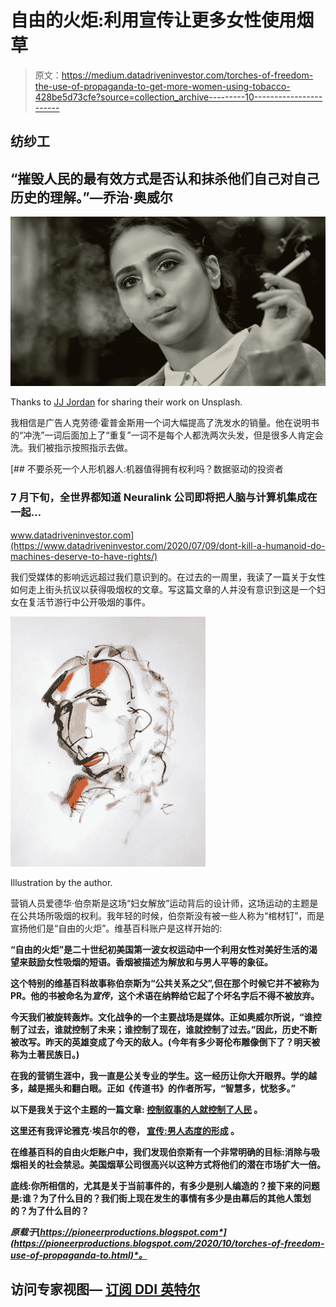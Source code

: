 # 自由的火炬:利用宣传让更多女性使用烟草

> 原文：<https://medium.datadriveninvestor.com/torches-of-freedom-the-use-of-propaganda-to-get-more-women-using-tobacco-428be5d73cfe?source=collection_archive---------10----------------------->

## 纺纱工

## “摧毁人民的最有效方式是否认和抹杀他们自己对自己历史的理解。”—乔治·奥威尔

![](img/4b70cdb31a2212e10b6d50804ddac114.png)

Thanks to [JJ Jordan](https://unsplash.com/@see2believe) for sharing their work on Unsplash.

我相信是广告人克劳德·霍普金斯用一个词大幅提高了洗发水的销量。他在说明书的“冲洗”一词后面加上了“重复”一词不是每个人都洗两次头发，但是很多人肯定会洗。我们被指示按照指示去做。

[](https://www.datadriveninvestor.com/2020/07/09/dont-kill-a-humanoid-do-machines-deserve-to-have-rights/) [## 不要杀死一个人形机器人:机器值得拥有权利吗？数据驱动的投资者

### 7 月下旬，全世界都知道 Neuralink 公司即将把人脑与计算机集成在一起…

www.datadriveninvestor.com](https://www.datadriveninvestor.com/2020/07/09/dont-kill-a-humanoid-do-machines-deserve-to-have-rights/) 

我们受媒体的影响远远超过我们意识到的。在过去的一周里，我读了一篇关于女性如何走上街头抗议以获得吸烟权的文章。写这篇文章的人并没有意识到这是一个妇女在复活节游行中公开吸烟的事件。

![](img/bb0ae803cbdd66faf36aeb65aad23b17.png)

Illustration by the author.

营销人员爱德华·伯奈斯是这场“妇女解放”运动背后的设计师，这场运动的主题是在公共场所吸烟的权利。我年轻的时候，伯奈斯没有被一些人称为“棺材钉”，而是宣扬他们是“自由的火炬”。维基百科账户是这样开始的:

**“自由的火炬”是二十世纪初美国第一波女权运动中一个利用女性对美好生活的渴望来鼓励女性吸烟的短语。香烟被描述为解放和与男人平等的象征。**

**这个特别的维基百科故事称伯奈斯为“公共关系之父”,但在那个时候它并不被称为 PR。他的书被命名为*宣传*，这个术语在纳粹给它起了个坏名字后不得不被放弃。**

**今天我们被旋转轰炸。文化战争的一个主要战场是媒体。正如奥威尔所说，“谁控制了过去，谁就控制了未来；谁控制了现在，谁就控制了过去。”因此，历史不断被改写。昨天的英雄变成了今天的敌人。(今年有多少哥伦布雕像倒下了？明天被称为土著民族日。)**

**在我的营销生涯中，我一直是公关专业的学生。这一经历让你大开眼界。学的越多，越是摇头和翻白眼。正如《传道书》的作者所写，“智慧多，忧愁多。”**

**以下是我关于这个主题的一篇文章: [**控制叙事的人就控制了人民**](https://medium.com/@ennyman/he-who-controls-the-narrative-controls-the-people-700118aadb3?source=friends_link&sk=f6cf42f139ecb4051b93a90629b1bf54) 。**

**这里还有我评论雅克·埃吕尔的卷， [**宣传:男人态度的形成**](https://medium.com/@ennyman/jacques-elluls-propaganda-the-formation-of-men-s-attitudes-a9372bd4fd65?source=friends_link&sk=7d65e2135709c7b3666fc0fde0951f26) 。**

**在维基百科的自由火炬账户中，我们发现伯奈斯有一个非常明确的目标:消除与吸烟相关的社会禁忌。美国烟草公司很高兴以这种方式将他们的潜在市场扩大一倍。**

****底线**:你所相信的，尤其是关于当前事件的，有多少是别人编造的？接下来的问题是:谁？为了什么目的？我们街上现在发生的事情有多少是由幕后的其他人策划的？为了什么目的？**

***原载于*[*https://pioneerproductions.blogspot.com*](https://pioneerproductions.blogspot.com/2020/10/torches-of-freedom-use-of-propaganda-to.html)*。***

## **访问专家视图— [订阅 DDI 英特尔](https://datadriveninvestor.com/ddi-intel)**